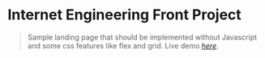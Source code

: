 # Internet Engineering Front Project
> Sample landing page that should be implemented without Javascript and some css features like flex and grid.
> Live demo [_here_](https://mhasannejadi.github.io/Internet-Engineering-Front-Project/).
